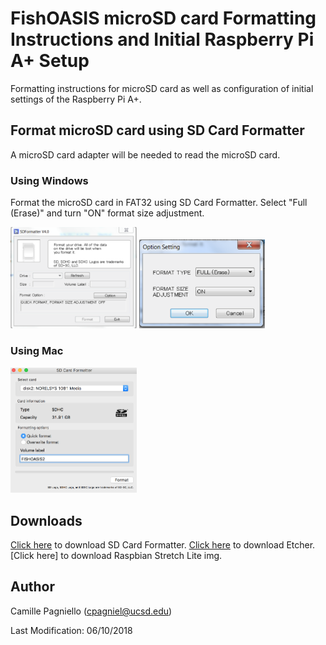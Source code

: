 # FishOASIS microSD card Formatting Instructions and Initial Raspberry Pi A+ Setup
Formatting instructions for microSD card as well as configuration of initial settings of the Raspberry Pi A+.

## Format microSD card using SD Card Formatter
A microSD card adapter will be needed to read the microSD card. 

### Using Windows
Format the microSD card in FAT32 using SD Card Formatter. Select "Full (Erase)" and turn "ON" format size adjustment.

<img src="/software/images/SD_Card_Formatter_Windows1.png" width="40%">
<img src="/software/images/SD_Card_Formatter_Windows2.png" width="40%">

### Using Mac

<img src="/software/images/SD_Card_Formatter_Mac.png" width="40%">

## Downloads

[Click here](https://www.sdcard.org/downloads/formatter_4/) to download SD Card Formatter. 
[Click here](https://etcher.io/) to download Etcher.
[Click here] to download Raspbian Stretch Lite img.

## Author
Camille Pagniello (cpagniel@ucsd.edu)

Last Modification: 06/10/2018
